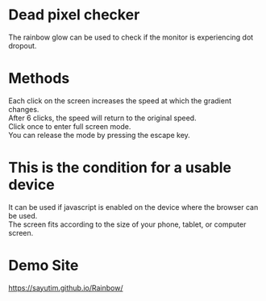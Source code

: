 # Dead pixel checker
The rainbow glow can be used to check if the monitor is experiencing dot dropout.

# Methods
Each click on the screen increases the speed at which the gradient changes.<br>
After 6 clicks, the speed will return to the original speed.<br>
Click once to enter full screen mode.<br>
You can release the mode by pressing the escape key.<br>

# This is the condition for a usable device
It can be used if javascript is enabled on the device where the browser can be used.<br>
The screen fits according to the size of your phone, tablet, or computer screen.<br>

# Demo Site
https://sayutim.github.io/Rainbow/
